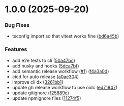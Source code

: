 # 1.0.0 (2025-09-20)


### Bug Fixes

* tsconfig import so that vitest works fine ([bd6a45b](https://github.com/andersonfpcorrea/cdk-init/commit/bd6a45b062b3dd93c0bbf307c4a45760a0e058c4))


### Features

* add e2e tests to cli ([50a47bc](https://github.com/andersonfpcorrea/cdk-init/commit/50a47bc0bf2475065da1f3ef85564b4b1b346a8b))
* add husky and hooks ([5dca7bf](https://github.com/andersonfpcorrea/cdk-init/commit/5dca7bf92adef93b8f5d91abb71bc67abd88eb7e))
* add semantic release workflow ([#1](https://github.com/andersonfpcorrea/cdk-init/issues/1)) ([f4a3a0d](https://github.com/andersonfpcorrea/cdk-init/commit/f4a3a0d4524906edc21eff3e4da8884ec7af10f0))
* cicd for auto release ([a0ae304](https://github.com/andersonfpcorrea/cdk-init/commit/a0ae30447d54eec1527820851ee6b25eab7e7b29))
* improve cli dx ([3261bb1](https://github.com/andersonfpcorrea/cdk-init/commit/3261bb1e00e7610d33d9cf31043bebdc8a2b3c4d))
* update gh release workflow to use oidc ([ed71847](https://github.com/andersonfpcorrea/cdk-init/commit/ed71847cfeea9cfeb246f1a3c7f76f7c5d84af47))
* update gitignore ([f25889c](https://github.com/andersonfpcorrea/cdk-init/commit/f25889c55801a587908902cfefcfce6c4718360d))
* update npmignore files ([11274f5](https://github.com/andersonfpcorrea/cdk-init/commit/11274f54a495fc6b080cbc2cd1cf3fb57df887f0))
